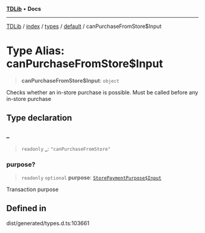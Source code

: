 [**TDLib**](../../../../../../README.md) • **Docs**

***

[TDLib](../../../../../../modules.md) / [index](../../../../../README.md) / [types](../../../README.md) / [default](../README.md) / canPurchaseFromStore$Input

# Type Alias: canPurchaseFromStore$Input

> **canPurchaseFromStore$Input**: `object`

Checks whether an in-store purchase is possible. Must be called before any in-store purchase

## Type declaration

### \_

> `readonly` **\_**: `"canPurchaseFromStore"`

### purpose?

> `readonly` `optional` **purpose**: [`StorePaymentPurpose$Input`](StorePaymentPurpose$Input.md)

Transaction purpose

## Defined in

dist/generated/types.d.ts:103661
